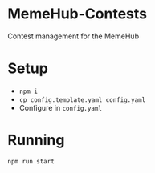 # MemeHub-Contests
Contest management for the MemeHub

# Setup

  - `npm i`
  - `cp config.template.yaml config.yaml`
  - Configure in `config.yaml`
  
 # Running
 
 `npm run start`
